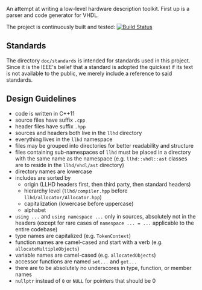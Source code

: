 An attempt at writing a low-level hardware description toolkit. First up is a
parser and code generator for VHDL.

The project is continuously built and tested: [![Build Status](https://travis-ci.org/fabianschuiki/llhd.svg?branch=master)](https://travis-ci.org/fabianschuiki/llhd)


## Standards

The directory `doc/standards` is intended for standards used in this project.
Since it is the IEEE's belief that a standard is adopted the quickest if its
text is not available to the public, we merely include a reference to said
standards.


## Design Guidelines

- code is written in C++11
- source files have suffix `.cpp`
- header files have suffix `.hpp`
- sources and headers both live in the `llhd` directory
- everything lives in the `llhd` namespace
- files may be grouped into directories for better readability and structure
- files containing sub-namespaces of `llhd` must be placed in a directory with
  the same name as the namespace (e.g. `llhd::vhdl::ast` classes are to reside
  in the `llhd/vhdl/ast` directory)
- directory names are lowercase
- includes are sorted by
  - origin (LLHD headers first, then third party, then standard headers)
  - hierarchy level (`llhd/compiler.hpp` before `llhd/allocator/Allocator.hpp`)
  - capitalization (lowercase before uppercase)
  - alphabet
- `using ...` and `using namespace ...` only in sources, absolutely not in the
  headers (except for rare cases of `namespace ... = ...` applicable to the
  entire codebase)
- type names are capitalized (e.g. `TokenContext`)
- function names are camel-cased and start with a verb (e.g.
  `allocateMultipleObjects`)
- variable names are camel-cased (e.g. `allocatedObjects`)
- accessor functions are named `set...` and `get...`
- there are to be absolutely no underscores in type, function, or member names
- `nullptr` instead of `0` or `NULL` for pointers that should be 0
